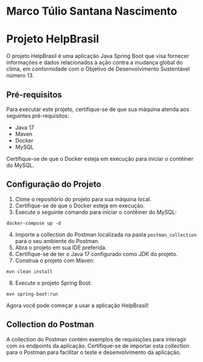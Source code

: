 # Marco Túlio Santana Nascimento

# Projeto HelpBrasil

O projeto HelpBrasil é uma aplicação Java Spring Boot que visa fornecer informações e dados relacionados à ação contra a mudança global do clima, em conformidade com o Objetivo de Desenvolvimento Sustentável número 13.

## Pré-requisitos

Para executar este projeto, certifique-se de que sua máquina atenda aos seguintes pré-requisitos:

- Java 17
- Maven
- Docker
- MySQL

Certifique-se de que o Docker esteja em execução para iniciar o contêiner do MySQL.

## Configuração do Projeto

1. Clone o repositório do projeto para sua máquina local.
2. Certifique-se de que o Docker esteja em execução.
3. Execute o seguinte comando para iniciar o contêiner do MySQL:

```
docker-compose up -d
```

4. Importe a collection do Postman localizada na pasta `postman_collection` para o seu ambiente do Postman.
5. Abra o projeto em sua IDE preferida.
6. Certifique-se de ter o Java 17 configurado como JDK do projeto.
7. Construa o projeto com Maven:

```
mvn clean install
```

8. Execute o projeto Spring Boot:

```
mvn spring-boot:run
```

Agora você pode começar a usar a aplicação HelpBrasil!

## Collection do Postman

A collection do Postman contém exemplos de requisições para interagir com os endpoints da aplicação. Certifique-se de importar esta collection para o Postman para facilitar o teste e desenvolvimento da aplicação.
